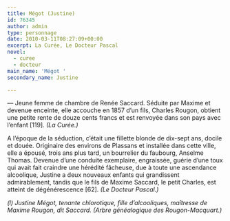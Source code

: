 ```yaml
---
title: Mégot (Justine)
id: 76345
author: admin
type: personnage
date: 2010-03-11T08:27:09+00:00
excerpt: La Curée, Le Docteur Pascal
novel:
  - curee
  - docteur
main_name: 'Mégot '
secondary_name: Justine

---
```

— Jeune femme de chambre de Renée Saccard. Séduite par Maxime et devenue enceinte, elle accouche en 1857 d’un fils, Charles Rougon, obtient une petite rente de douze cents francs et est renvoyée dans son pays avec l’enfant [119]. _(La Curée.)_

A l’époque de la séduction, c’était une fillette blonde de dix-sept ans, docile et douée. Originaire des environs de Plassans et installée dans cette ville, elle a épousé, trois ans plus tard, un bourrelier du faubourg, Anselme Thomas. Devenue d’une conduite exemplaire, engraissée, guérie d’une toux qui avait fait craindre une hérédité fâcheuse, due à toute une ascendance alcoolique, Justine a deux nouveaux enfants qui grandissent admirablement, tandis que le fils de Maxime Saccard, le petit Charles, est atteint de dégénérescence [62]. _(Le Docteur Pascal.)_

_(l) Justine Mégot, tenante chlorotique, fille d’alcooliques, maîtresse de Maxime Rougon, dit Saccard. (Arbre généalogique des Rougon-Macquart.)_